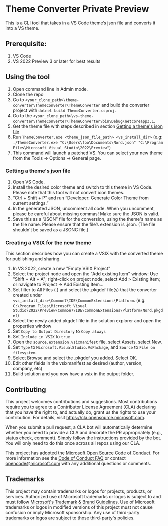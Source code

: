 # Theme Converter Private Preview
 This is a CLI tool that takes in a VS Code theme’s json file and converts it into a VS theme. 
 
 ## Prerequisite:
 1. VS Code
 2. VS 2022 Preview 3 or later for best results


 ## Using the tool 
1. Open command line in Admin mode. 
2. Clone the repo
3. Go to `<your_clone_path>\theme-converter\ThemeConverter\ThemeConverter` and build the converter project with `dotnet build ThemeConverter.csproj`. 
4. Go to the `<your_clone_path>\vs-theme-converter\ThemeConverter\ThemeConverter\bin\Debug\netcoreapp3.1`. 
5. Get the theme file with steps described in section [Getting a theme's json file](https://github.com/microsoft/theme-converter#getting-a-themes-json-file)
6. Run `ThemeConverter.exe <theme_json_file_path> <vs_install_dir>`
 (e.g: `./ThemeConverter.exe "C:\Users\foo\Documents\Nord.json" "C:\Program Files\Microsoft Visual Studio\2022\Preview"`)
6. This command will launch a patched VS. You can select your new theme from the Tools -> Options -> General page. 

### Getting a theme's json file
1. Open VS Code. 
2. Install the desired color theme and switch to this theme in VS Code. Please note that this tool will not convert icon themes. 
3. “Ctrl + Shift + P” and run “Developer: Generate Color Theme from current settings.” 
4. In the generated JSON, uncomment all code. When you uncomment, please be careful about missing commas! Make sure the JSON is valid. 
5. Save this as a “JSON” file for the conversion, using the theme's name as the file name. Please ensure that the file’s extension is .json. (The file shouldn’t be saved as a JSONC file.) 

### Creating a VSIX for the new theme
This section describes how you can create a VSIX with the converted theme for publishing and sharing.
1. In VS 2022, create a new "Empty VSIX Project"
2. Select the project node and open the "Add existing Item" window: Use "Shift + Alt + A"; right-click on project node, select Add > Existing Item; or navigate to Project -> Add Existing Item...
3. Set filter to All Files (*.*) and select the .pkgdef file(s) that the converter created under `<vs_install_dir>\Common7\IDE\CommonExtensions\Platform`. (e.g: `C:\Program Files\Microsoft Visual Studio\2022\Preview\Common7\IDE\CommonExtensions\Platform\Nord.pkgdef`)
5. Select the newly added pkgdef file in the solution explorer and open the properties window
6. Set `Copy to Output Directory` to `Copy always`
7. Set `Include in VSIX` to `true`
8. Open the `source.extension.vsixmanifest` file, select Assets, select New.
9. Set `Type` to `Microsoft.VisualStudio.VsPackage`, and `Source` to `File on filesystem`.
10. Select Browse and select the .pkgdef you added. Select OK.
11. Edit other fields in the vsixmanifest as desired (author, version, company, etc)
12. Build solution and you now have a vsix in the output folder.


## Contributing

This project welcomes contributions and suggestions.  Most contributions require you to agree to a
Contributor License Agreement (CLA) declaring that you have the right to, and actually do, grant us
the rights to use your contribution. For details, visit https://cla.opensource.microsoft.com.

When you submit a pull request, a CLA bot will automatically determine whether you need to provide
a CLA and decorate the PR appropriately (e.g., status check, comment). Simply follow the instructions
provided by the bot. You will only need to do this once across all repos using our CLA.

This project has adopted the [Microsoft Open Source Code of Conduct](https://opensource.microsoft.com/codeofconduct/).
For more information see the [Code of Conduct FAQ](https://opensource.microsoft.com/codeofconduct/faq/) or
contact [opencode@microsoft.com](mailto:opencode@microsoft.com) with any additional questions or comments.

## Trademarks

This project may contain trademarks or logos for projects, products, or services. Authorized use of Microsoft 
trademarks or logos is subject to and must follow 
[Microsoft's Trademark & Brand Guidelines](https://www.microsoft.com/en-us/legal/intellectualproperty/trademarks/usage/general).
Use of Microsoft trademarks or logos in modified versions of this project must not cause confusion or imply Microsoft sponsorship.
Any use of third-party trademarks or logos are subject to those third-party's policies.
